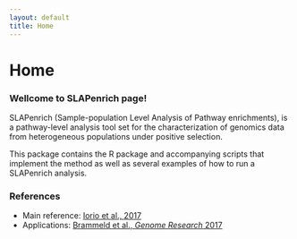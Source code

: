 ```yaml
---
layout: default
title: Home
---
```


# Home

### Wellcome to SLAPenrich page!

SLAPenrich (Sample-population Level Analysis of Pathway enrichments), is a pathway-level analysis tool set for the characterization of genomics data from heterogeneous populations under positive selection.

This package contains the R package and accompanying scripts that implement the method as well as several examples of how to run a SLAPenrich analysis.


### References
   * Main reference: [Iorio et al., 2017](http://biorxiv.org/content/early/2017/03/27/077701)
   * Applications: [Brammeld et al., *Genome Research* 2017](http://genome.cshlp.org/content/early/2017/03/15/gr.213546.116.abstract?cited-by=yes&legid=genome;gr.213546.116v2)


